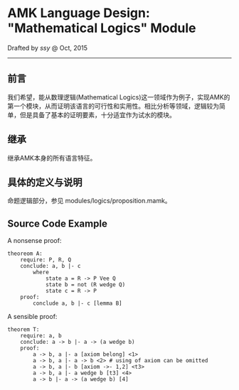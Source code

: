 # AMK Language Design: "Mathematical Logics" Module
Drafted by *ssy* @ Oct, 2015
***

## 前言
我们希望，能从数理逻辑(Mathematical Logics)这一领域作为例子，实现AMK的第一个模块，从而证明该语言的可行性和实用性。相比分析等领域，逻辑较为简单，但是具备了基本的证明要素，十分适宜作为试水的模块。

## 继承 
继承AMK本身的所有语言特征。

## 具体的定义与说明
命题逻辑部分，参见 modules/logics/proposition.mamk。
	

## Source Code Example
A nonsense proof:

	theoreom A:
		require: P, R, Q
		conclude: a, b |- c
			where
				state a = R -> P Vee Q
				state b = not (R wedge Q)
				state c = R -> P
		proof:
			conclude a, b |- c [lemma B]

A sensible proof:

	theorem T:
		require: a, b
		conclude: a -> b |- a -> (a wedge b)
		proof:
			a -> b, a |- a [axiom belong] <1>
			a -> b, a |- a -> b <2> # using of axiom can be omitted
			a -> b, a |- b [axiom ->- 1,2] <t3>
			a -> b, a |- a wedge b [t3] <4>
			a -> b |- a -> (a wedge b) [4]
			
